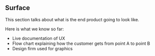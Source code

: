## Surface

This section talks about what is the end product going to look like.

Here is what we know so far:

* Live documentation of UX
* Flow chart explaining how the customer gets from point A to point B
* Design firm used for graphics

